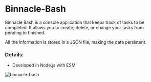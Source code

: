 # Binnacle-Bash

Binnacle Bash is a console application that keeps track of tasks to be completed. It allows you to create, delete, or change your tasks from pending to finished.

All the information is stored in a JSON file, making the data persistent.


### Details:

- Developed in Node.js with ESM

![binnacle-bash](https://user-images.githubusercontent.com/101152698/232248581-745e337c-3f83-4997-a583-42bb4c910397.gif)
